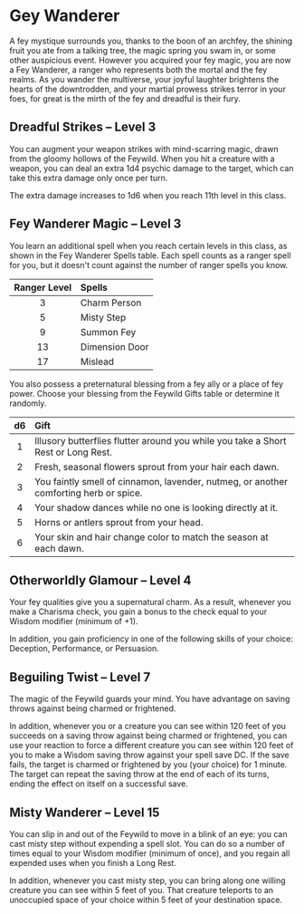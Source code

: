 # Gey Wanderer

A fey mystique surrounds you, thanks to the boon of an archfey, the shining fruit you ate from a talking tree, the magic spring you swam in, or some other auspicious event. However you acquired your fey magic, you are now a Fey Wanderer, a ranger who represents both the mortal and the fey realms. As you wander the multiverse, your joyful laughter brightens the hearts of the downtrodden, and your martial prowess strikes terror in your foes, for great is the mirth of the fey and dreadful is their fury.

## Dreadful Strikes – Level 3

You can augment your weapon strikes with mind-scarring magic, drawn from the gloomy hollows of the Feywild. When you hit a creature with a weapon, you can deal an extra 1d4 psychic damage to the target, which can take this extra damage only once per turn.

The extra damage increases to 1d6 when you reach 11th level in this class.

## Fey Wanderer Magic – Level 3

You learn an additional spell when you reach certain levels in this class, as shown in the Fey Wanderer Spells table. Each spell counts as a ranger spell for you, but it doesn't count against the number of ranger spells you know.

| Ranger Level | Spells |
|:---:|:---|
| 3 | Charm Person |
| 5 | Misty Step |
| 9 | Summon Fey |
| 13 | Dimension Door |
| 17 | Mislead |

You also possess a preternatural blessing from a fey ally or a place of fey power. Choose your blessing from the Feywild Gifts table or determine it randomly.

| d6 | Gift |
|:---:|:---|
| 1 | Illusory butterflies flutter around you while you take a Short Rest or Long Rest. |
| 2 | Fresh, seasonal flowers sprout from your hair each dawn. |
| 3 | You faintly smell of cinnamon, lavender, nutmeg, or another comforting herb or spice. |
| 4 | Your shadow dances while no one is looking directly at it. |
| 5 | Horns or antlers sprout from your head. |
| 6 | Your skin and hair change color to match the season at each dawn. |

## Otherworldly Glamour – Level 4

Your fey qualities give you a supernatural charm. As a result, whenever you make a Charisma check, you gain a bonus to the check equal to your Wisdom modifier (minimum of +1).

In addition, you gain proficiency in one of the following skills of your choice: Deception, Performance, or Persuasion.

## Beguiling Twist – Level 7

The magic of the Feywild guards your mind. You have advantage on saving throws against being charmed or frightened.

In addition, whenever you or a creature you can see within 120 feet of you succeeds on a saving throw against being charmed or frightened, you can use your reaction to force a different creature you can see within 120 feet of you to make a Wisdom saving throw against your spell save DC. If the save fails, the target is charmed or frightened by you (your choice) for 1 minute. The target can repeat the saving throw at the end of each of its turns, ending the effect on itself on a successful save.


## Misty Wanderer – Level 15

You can slip in and out of the Feywild to move in a blink of an eye: you can cast misty step without expending a spell slot. You can do so a number of times equal to your Wisdom modifier (minimum of once), and you regain all expended uses when you finish a Long Rest.

In addition, whenever you cast misty step, you can bring along one willing creature you can see within 5 feet of you. That creature teleports to an unoccupied space of your choice within 5 feet of your destination space.